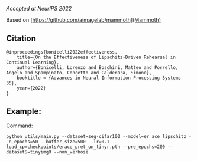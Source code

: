 *Accepted at NeurIPS 2022*

Based on [https://github.com/aimagelab/mammoth](Mammoth)

## Citation

```
@inproceedings{bonicelli2022effectiveness,
    title={On the Effectiveness of Lipschitz-Driven Rehearsal in Continual Learning},
    author={Bonicelli, Lorenzo and Boschini, Matteo and Porrello, Angelo and Spampinato, Concetto and Calderara, Simone},
    booktitle = {Advances in Neural Information Processing Systems 35},
    year={2022}
}
```

## Example:

Command:

`python utils/main.py --dataset=seq-cifar100 --model=er_ace_lipschitz --n_epochs=50 --buffer_size=500 --lr=0.1 --load_cp=checkpoints/erace_pret_on_tinyr.pth --pre_epochs=200 --datasetS=tinyimgR --non_verbose`
